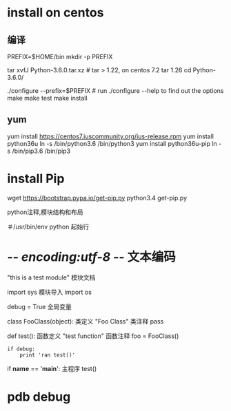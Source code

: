 # install on centos 

## 编译

PREFIX=$HOME/bin
mkdir -p PREFIX

tar xvfJ Python-3.6.0.tar.xz # tar > 1.22, on centos 7.2 tar 1.26
cd Python-3.6.0/

./configure --prefix=$PREFIX # run ./configure --help to find out the options
make
make test
make install


## yum

yum install https://centos7.iuscommunity.org/ius-release.rpm
yum install python36u
ln -s /bin/python3.6 /bin/python3
yum install python36u-pip
ln -s /bin/pip3.6 /bin/pip3




# install Pip
wget https://bootstrap.pypa.io/get-pip.py
python3.4 get-pip.py



python注释,模块结构和布局

＃/usr/bin/env python		起始行
# -*- encoding:utf-8 -*-	文本编码

"this is a test module"		模块文档

import sys					模块导入
import os

debug = True				全局变量

class FooClass(object):		类定义
	"Foo Class"				类注释
	pass

def test():					函数定义
	"test function"			函数注释
	foo = FooClass()

	if debug:
		print 'ran test()'
	
if __name__ == '__main__':	主程序
	test()


# pdb debug





